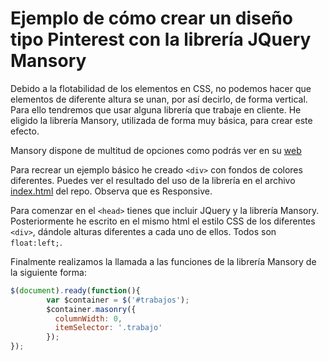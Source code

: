 Ejemplo de cómo crear un diseño tipo Pinterest con la librería JQuery Mansory
===============

Debido a la flotabilidad de los elementos en CSS, no podemos hacer que elementos de diferente altura se unan, por así decirlo, de forma vertical. Para ello tendremos que usar alguna librería que trabaje en cliente. He eligido la librería Mansory, utilizada de forma muy básica, para crear este efecto.

Mansory dispone de multitud de opciones como podrás ver en su [web](http://masonry.desandro.com/)

Para recrear un ejemplo básico he creado `<div>` con fondos de colores diferentes.
Puedes ver el resultado del uso de la librería en el archivo [index.html](http://jsfiddle.net/quavzw57/) del repo. Observa que es Responsive. 

Para comenzar en el `<head>` tienes que incluir JQuery y la librería Mansory. 
Posteriormente he escrito en el mismo html el estilo CSS de los diferentes `<div>`, dándole alturas diferentes a cada uno de ellos. Todos son `float:left;`. 

Finalmente realizamos la llamada a las funciones de la librería Mansory de la siguiente forma: 

```javascript
$(document).ready(function(){
		var $container = $('#trabajos');
		$container.masonry({
		  columnWidth: 0,
		  itemSelector: '.trabajo'
		});
});
```



